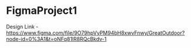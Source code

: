 # FigmaProject1

Design Link - https://www.figma.com/file/9O79hpVyPM94bH8xwvFnwy/GreatOutdoor?node-id=0%3A1&t=oNFq81lR8RQcBkdv-1
